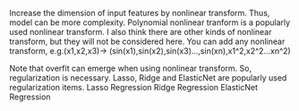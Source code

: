 Increase the dimension of input features by nonlinear transform. Thus, model can be more complexity.
Polynomial nonlinear tranform is a popularly used nonlinear transform. I also think there are other kinds of nonlinear transform, but they will not be considered here. You can add any nonlinear transform, e.g.(x1,x2,x3)-> (sin(x1),sin(x2),sin(x3)...,sin(xn),x1^2,x2^2...xn^2)

Note that overfit can emerge when using nonlinear transform. So, regularization is necessary. Lasso, Ridge and ElasticNet are popularly used regularization items.
Lasso Regression
Ridge Regression
ElasticNet Regression